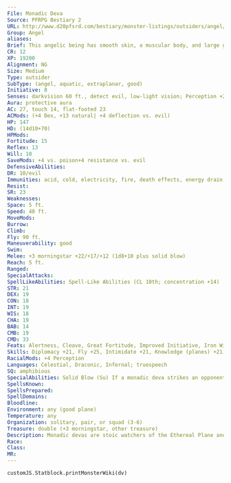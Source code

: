```yaml
---
File: Monadic Deva
Source: PFRPG Bestiary 2
URL: http://www.d20pfsrd.com/bestiary/monster-listings/outsiders/angel/angel-monadic-deva
Group: Angel
aliases: 
Brief: This angelic being has smooth skin, a muscular body, and large golden wings, and wields a large mace.
CR: 12
XP: 19200
Alignment: NG
Size: Medium
Type: outsider
SubType: (angel, aquatic, extraplanar, good)
Initiative: 8
Senses: darkvision 60 ft., detect evil, low-light vision; Perception +29
Aura: protective aura
AC: 27, touch 14, flat-footed 23
ACMods: (+4 Dex, +13 natural| +4 deflection vs. evil)
HP: 147
HD: (14d10+70)
HPMods: 
Fortitude: 15
Reflex: 13
Will: 10
SaveMods: +4 vs. poison+4 resistance vs. evil
DefensiveAbilities: 
DR: 10/evil
Immunities: acid, cold, electricity, fire, death effects, energy drain, petrification
Resist: 
SR: 23
Weaknesses: 
Space: 5 ft.
Speed: 40 ft.
MoveMods: 
Burrow: 
Climb: 
Fly: 90 ft.
Maneuverability: good
Swim: 
Melee: +3 morningstar +22/+17/+12 (1d8+10 plus solid blow)
Reach: 5 ft.
Ranged: 
SpecialAttacks: 
SpellLikeAbilities: Spell-Like Abilities (CL 10th; concentration +14)  Constant-detect evil   At Will-aid, charm monster (DC 18, elementals only), discern lies (DC 18), dispel evil (DC 19), dispel magic, holy smite (DC 18), invisibility (self only), plane shift (DC 19), remove curse, remove disease, remove fear   3/day-cure serious wounds, holy word (DC 21), mirror image   1/day-heal, hold monster (DC 19), holy aura (DC 22)
STR: 21
DEX: 19
CON: 18
INT: 19
WIS: 18
CHA: 19
BAB: 14
CMB: 19
CMD: 33
Feats: Alertness, Cleave, Great Fortitude, Improved Initiative, Iron Will, Power Attack, Toughness
Skills: Diplomacy +21, Fly +25, Intimidate +21, Knowledge (planes) +21, Knowledge (religion) +21, Perception +29, Sense Motive +25, Stealth +21, Survival +21, Swim +27
RacialMods: +4 Perception
Languages: Celestial, Draconic, Infernal; truespeech
SQ: amphibious
SpecialAbilities: Solid Blow (Su) If a monadic deva strikes an opponent twice in 1 round with its mace, that creature takes an extra 1d8+10 points of damage.
SpellsKnown: 
SpellsPrepared: 
SpellDomains: 
Bloodline: 
Environment: any (good plane)
Temperature: any
Organization: solitary, pair, or squad (3-6)
Treasure: double (+3 morningstar, other treasure)
Description: Monadic devas are stoic watchers of the Ethereal Plane and the Elemental Planes. They search those planes for fiendish enclaves, battle evil planar monsters such as xills, and act  as celestial liaisons to the genies and elementals. They have been known to broker temporary peace between warring elemental factions, often using their inherent magic to end hostilities long enough for negotiations to take place. In the armies of the good planes, they are leaders and officers, and after centuries of service to a deity, they may be transformed into astral devas.  Monadic devas like giving their maces names and proudly announcing them in battle with evil foes. Many of these weapons have seen battle for thousands of years and are quite battered. Younger devas may lend their weapons to good churches on the Material Plane so they can be used by great mortal heroes, though the angels eventually reclaim them after no more than a year and a day.  A monadic deva is 7 feet tall and weighs 220 pounds.
Race: 
Class: 
MR: 
---
```

```dataviewjs
customJS.Statblock.printMonsterWiki(dv)
```
